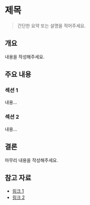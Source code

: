 # 제목

> 간단한 요약 또는 설명을 적어주세요.

## 개요

내용을 작성해주세요.

## 주요 내용

### 섹션 1

내용...

### 섹션 2

내용...

## 결론

마무리 내용을 작성해주세요.

## 참고 자료

- [링크 1](https://example.com)
- [링크 2](https://example.com)
